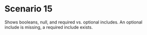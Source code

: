 # Scenario 15
Shows booleans, null, and required vs. optional includes.
An optional include is missing, a required include exists.
